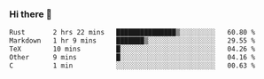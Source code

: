 ### Hi there 👋

<!--
**WShiBin/WShiBin** is a ✨ _special_ ✨ repository because its `README.md` (this file) appears on your GitHub profile.

Here are some ideas to get you started:

- 🔭 I’m currently working on ...
- 🌱 I’m currently learning ...
- 👯 I’m looking to collaborate on ...
- 🤔 I’m looking for help with ...
- 💬 Ask me about ...
- 📫 How to reach me: ...
- 😄 Pronouns: ...
- ⚡ Fun fact: ...
-->

<!--START_SECTION:waka-->

```txt
Rust       2 hrs 22 mins   ███████████████▒░░░░░░░░░   60.80 %
Markdown   1 hr 9 mins     ███████▒░░░░░░░░░░░░░░░░░   29.55 %
TeX        10 mins         █░░░░░░░░░░░░░░░░░░░░░░░░   04.26 %
Other      9 mins          █░░░░░░░░░░░░░░░░░░░░░░░░   04.16 %
C          1 min           ░░░░░░░░░░░░░░░░░░░░░░░░░   00.63 %
```

<!--END_SECTION:waka-->
